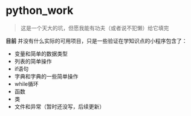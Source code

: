 # python_work
>这是一个天大的坑，但愿我能有功夫（或者说不犯懒）给它填完

**目前** 并没有什么实际的可用项目，只是一些验证在学知识点的小程序包含了：
- 变量和简单的数据类型
- 列表的简单操作
- if语句
- 字典和字典的一些简单操作
- while循环
- 函数
- 类
- 文件和异常（暂时还没写，后续更新）
